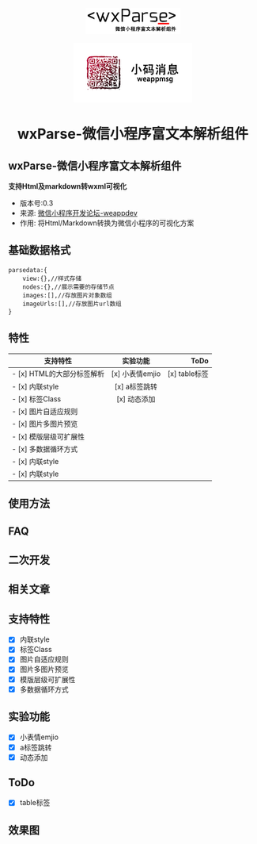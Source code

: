 
<p align="center"><a href="https://github.com/icindy/wxParse" target="_blank"><img src="screenshoot/wxParse_logo.jpg"></a></p>
<p align="center"><a href="https://github.com/icindy/wxParse" target="_blank"><img src="screenshoot/weappmsg_qr.jpg"></a></p>
<h1 align="center" style="margin-bottom: 20px;">wxParse-微信小程序富文本解析组件</h1>

## wxParse-微信小程序富文本解析组件
**支持Html及markdown转wxml可视化**
* 版本号:0.3
* 来源: [微信小程序开发论坛-weappdev](https://weappdev.com)
* 作用: 将Html/Markdown转换为微信小程序的可视化方案


## 基础数据格式

```
parsedata:{
    view:{},//样式存储
    nodes:{},//展示需要的存储节点
    images:[],//存放图片对象数组
    imageUrls:[],//存放图片url数组
}

```

## 特性
| 支持特性        | 实验功能           | ToDo  |
| ------------- |:-------------:| -----:|
| - [x] HTML的大部分标签解析 | [x] 小表情emjio | [x] table标签 |
| - [x] 内联style          | [x] a标签跳转   |               |
| - [x] 标签Class          | [x] 动态添加    |               |
| - [x] 图片自适应规则       |               |                |
| - [x] 图片多图片预览      |                |               |
| - [x] 模版层级可扩展性    |                |               |
| - [x] 多数据循环方式      |                |  |
| - [x] 内联style         |                |   |
| - [x] 内联style         |                |   |


## 使用方法

## FAQ

## 二次开发

## 相关文章




## 支持特性

- [x] 内联style
- [x] 标签Class
- [x] 图片自适应规则
- [x] 图片多图片预览
- [x] 模版层级可扩展性
- [x] 多数据循环方式

## 实验功能
- [x] 小表情emjio
- [x] a标签跳转
- [x] 动态添加

## ToDo
- [x] table标签

## 效果图

